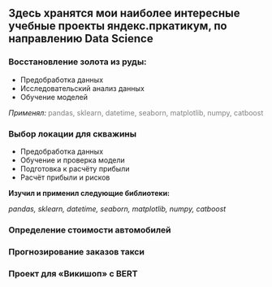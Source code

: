 ## Здесь хранятся мои наиболее интересные учебные проекты яндекс.пркатикум, по направлению Data Science

### Восстановление золота из руды:
- Предобработка данных
- Исследовательский анализ данных
- Обучение моделей

*Применял:*
<font color='grey'>pandas, sklearn, datetime, seaborn, matplotlib, numpy, catboost</font>

### Выбор локации для скважины
- Предобработка данных
- Обучение и проверка модели
- Подготовка к расчёту прибыли
- Расчёт прибыли и рисков

**Изучил и применил следующие библиотеки:**

*pandas, sklearn, datetime, seaborn, matplotlib, numpy, catboost*

### Определение стоимости автомобилей


### Прогнозирование заказов такси


### Проект для «Викишоп» c BERT
